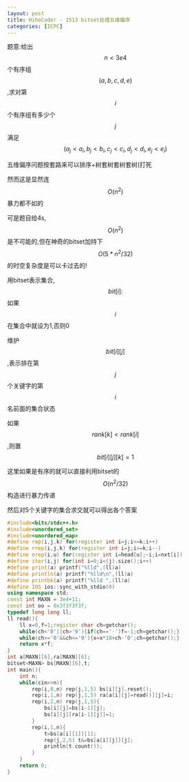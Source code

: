 ```yaml
---
layout: post
title: HihoCoder - 1513 bitset处理五维偏序
categories: [ICPC]
---
```


题意:给出$$n<3e4$$个有序组$$(a,b,c,d,e)$$,求对第$$i$$个有序组有多少个$$j$$满足$$(a_j<a_i,b_j<b_i,c_j<c_i,d_j<d_i,e_j<e_i)$$
<!--more-->



五维偏序问题按套路来可以排序+树套树套树套树(打死

然而这是显然连$$O(n^2)$$暴力都不如的

可是题目给4s,$$O(n^2)$$是不可能的,但在神奇的bitset加持下$$O(5*n^2/32)$$的时空复杂度是可以卡过去的!

用bitset表示集合,$$bit[i]:$$如果$$i$$在集合中就设为1,否则0

维护$$bit[i][j]$$,表示排在第$$j$$个关键字的第$$i$$名前面的集合状态

如果$$rank[k]<rank[i]$$,则置$$bit[i][j][k]=1$$

这里如果是有序的就可以直接利用bitset的$$O(n^2/32)$$构造进行暴力传递

然后对5个关键字的集合求交就可以得出各个答案

```C++
#include<bits/stdc++.h>
#include<unordered_set>
#include<unordered_map>
#define rep(i,j,k) for(register int i=j;i<=k;i++)
#define rrep(i,j,k) for(register int i=j;i>=k;i--)
#define erep(i,u) for(register int i=head[u];~i;i=nxt[i])
#define iter(i,j) for(int i=0;i<(j).size();i++)
#define print(a) printf("%lld",(ll)a)
#define println(a) printf("%lld\n",(ll)a)
#define printbk(a) printf("%lld ",(ll)a)
#define IOS ios::sync_with_stdio(0)
using namespace std;
const int MAXN = 3e4+11;
const int oo = 0x3f3f3f3f;
typedef long long ll;
ll read(){
    ll x=0,f=1;register char ch=getchar();
    while(ch<'0'||ch>'9'){if(ch=='-')f=-1;ch=getchar();}
    while(ch>='0'&&ch<='9'){x=x*10+ch-'0';ch=getchar();}
    return x*f;
}
int a[MAXN][6],ra[MAXN][6];
bitset<MAXN> bs[MAXN][6],t;
int main(){
    int n;
    while(cin>>n){
        rep(i,0,n) rep(j,1,5) bs[i][j].reset();
        rep(i,1,n) rep(j,1,5) ra[a[i][j]=read()][j]=i;
        rep(i,2,n) rep(j,1,5){
            bs[i][j]=bs[i-1][j];
            bs[i][j][ra[i-1][j]]=1;
        }
        rep(i,1,n){
            t=bs[a[i][1]][1];
            rep(j,2,5) t&=bs[a[i][j]][j];
            println(t.count());
        }
    }
    return 0;
}
```
